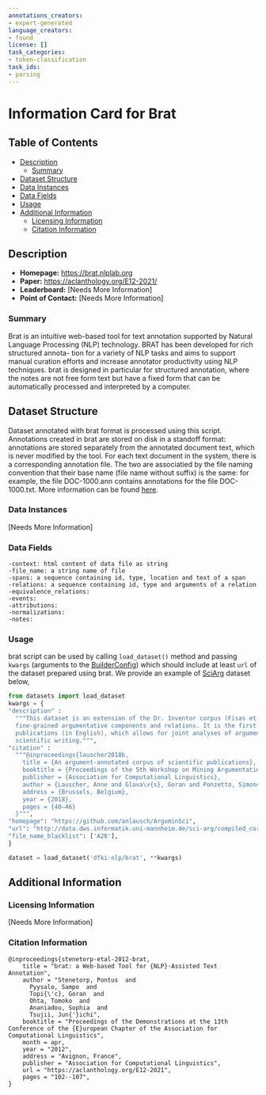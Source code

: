 ```yaml
---
annotations_creators:
- expert-generated
language_creators:
- found
license: []
task_categories:
- token-classification
task_ids:
- parsing
---
```


# Information Card for Brat

## Table of Contents
- [Description](#description)
  - [Summary](#summary)
 - [Dataset Structure](#dataset-structure)
  - [Data Instances](#data-instances)
  - [Data Fields](#data-instances)
 - [Usage](#usage)
- [Additional Information](#additional-information)
  - [Licensing Information](#licensing-information)
  - [Citation Information](#citation-information)

## Description

- **Homepage:** https://brat.nlplab.org
- **Paper:** https://aclanthology.org/E12-2021/
- **Leaderboard:** [Needs More Information]
- **Point of Contact:** [Needs More Information]

### Summary

Brat is an intuitive web-based tool for text annotation supported by Natural Language Processing (NLP) technology. BRAT has been developed for rich structured annota- tion for a variety of NLP tasks and aims to support manual curation efforts and increase annotator productivity using NLP techniques. brat is designed in particular for structured annotation, where the notes are not free form text but have a fixed form that can be automatically processed and interpreted by a computer.


## Dataset Structure
Dataset annotated with brat format is processed using this script. Annotations created in brat are stored on disk in a standoff format: annotations are stored separately from the annotated document text, which is never modified by the tool. For each text document in the system, there is a corresponding annotation file. The two are associatied by the file naming convention that their base name (file name without suffix) is the same: for example, the file DOC-1000.ann contains annotations for the file DOC-1000.txt. More information can be found [here](https://brat.nlplab.org/standoff.html).
### Data Instances
[Needs More Information]
### Data Fields
```
-context: html content of data file as string
-file_name: a string name of file
-spans: a sequence containing id, type, location and text of a span
-relations: a sequence containing id, type and arguments of a relation
-equivalence_relations: 
-events:
-attributions:
-normalizations:
-notes:
```

### Usage

brat script can be used by calling `load_dataset()` method and passing `kwargs` (arguments to the [BuilderConfig](https://huggingface.co/docs/datasets/v2.2.1/en/package_reference/builder_classes#datasets.BuilderConfig)) which should include at least `url` of the dataset prepared using brat. We provide an example of [SciArg](https://aclanthology.org/W18-5206.pdf) dataset below,

```python
from datasets import load_dataset
kwargs = {
"description" :
  """This dataset is an extension of the Dr. Inventor corpus (Fisas et al., 2015, 2016) with an annotation layer containing
  fine-grained argumentative components and relations. It is the first argument-annotated corpus of scientific
  publications (in English), which allows for joint analyses of argumentation and other rhetorical dimensions of
  scientific writing.""",
"citation" :
  """@inproceedings{lauscher2018b,
    title = {An argument-annotated corpus of scientific publications},
    booktitle = {Proceedings of the 5th Workshop on Mining Argumentation},
    publisher = {Association for Computational Linguistics},
    author = {Lauscher, Anne and Glava\v{s}, Goran and Ponzetto, Simone Paolo},
    address = {Brussels, Belgium},
    year = {2018},
    pages = {40–46}
  }""",
"homepage": "https://github.com/anlausch/ArguminSci",
"url": "http://data.dws.informatik.uni-mannheim.de/sci-arg/compiled_corpus.zip",
"file_name_blacklist": ['A28'],
}

dataset = load_dataset('dfki-nlp/brat', **kwargs)
```

## Additional Information

### Licensing Information

[Needs More Information]

### Citation Information

```
@inproceedings{stenetorp-etal-2012-brat,
    title = "brat: a Web-based Tool for {NLP}-Assisted Text Annotation",
    author = "Stenetorp, Pontus  and
      Pyysalo, Sampo  and
      Topi{\'c}, Goran  and
      Ohta, Tomoko  and
      Ananiadou, Sophia  and
      Tsujii, Jun{'}ichi",
    booktitle = "Proceedings of the Demonstrations at the 13th Conference of the {E}uropean Chapter of the Association for Computational Linguistics",
    month = apr,
    year = "2012",
    address = "Avignon, France",
    publisher = "Association for Computational Linguistics",
    url = "https://aclanthology.org/E12-2021",
    pages = "102--107",
}
```